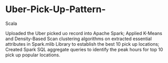 # Uber-Pick-Up-Pattern-
Scala

Uploaded the Uber picked uo record into Apache Spark;
Applied K-Means and Density-Based Scan clustering algorithms on extracted essential attributes in Spark.mlib Library to establish the best 10 pick up locations;
Created Spark SQL aggregate queries to identify the peak hours for top 10 pick up popular locations.
